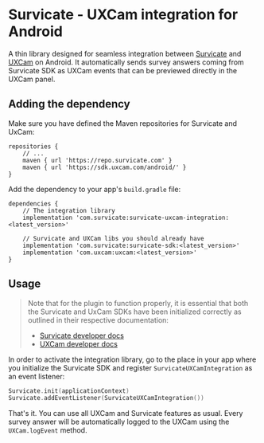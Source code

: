 ﻿# Survicate - UXCam integration for Android
A thin library designed for seamless integration between [Survicate](https://survicate.com/) and [UXCam](https://uxcam.com/) on Android. It automatically sends survey answers coming from Survicate SDK as UXCam events that can be previewed directly in the UXCam panel.

## Adding the dependency

Make sure you have defined the Maven repositories for Survicate and UxCam:
```
repositories {
    // ...
    maven { url 'https://repo.survicate.com' }
    maven { url 'https://sdk.uxcam.com/android/' }
}
```

Add the dependency to your app's `build.gradle` file:

```
dependencies {
    // The integration library
    implementation 'com.survicate:survicate-uxcam-integration:<latest_version>'
    
    // Survicate and UXCam libs you should already have
    implementation 'com.survicate:survicate-sdk:<latest_version>'
    implementation 'com.uxcam:uxcam:<latest_version>'
}
```

## Usage

> Note that for the plugin to function properly, it is essential that both the Survicate and UxCam SDKs have been initialized correctly as outlined in their respective documentation:
> - [Survicate developer docs](https://developers.survicate.com/mobile-sdk/android/)
> - [UXCam developer docs](https://developer.uxcam.com/docs/android)

In order to activate the integration library, go to the place in your app where you initialize the Survicate SDK and register `SurvicateUXCamIntegration` as an event listener:

```kotlin
Survicate.init(applicationContext)
Survicate.addEventListener(SurvicateUXCamIntegration())
```

That's it. You can use all UXCam and Survicate features as usual. Every survey answer will be automatically logged to the UXCam using the `UXCam.logEvent` method.
